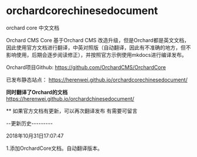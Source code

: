 # orchardcorechinesedocument
orchard core 中文文档

Orchard CMS Core 基于Orchard CMS 改造升级，但是Orchard都是英文文档，因此使用官方文档进行翻译，中英对照版（自动翻译，因此有不准确的地方，但不影响使用，后期会逐步阅读修正），并按照官方示例使用mkdocs进行编译发布。

Orchard项目Github:
https://github.com/OrchardCMS/OrchardCore

已发布静态站点：
https://herenwei.github.io/orchardcorechinesedocument/

**同时翻译了Orchard的文档**
https://herenwei.github.io/orchardchinesedocument/

** 如果官方文档有更新，可以再次翻译发布 有需要可留言


--更新历史---------

2018年10月31日17:07:47

1.添加OrchardCore文档。自动翻译版本。
